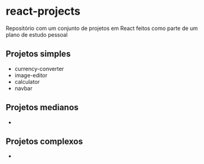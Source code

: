 # react-projects

Repositório com um conjunto de projetos em React feitos como parte de um plano de estudo pessoal

## Projetos simples

- currency-converter
- image-editor
- calculator
- navbar

## Projetos medianos

-

## Projetos complexos

-
